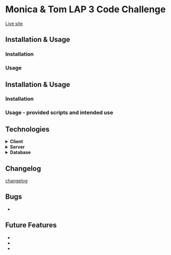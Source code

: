 # Monica & Tom LAP 3 Code Challenge

[Live site]()


## Installation & Usage

### Installation

### Usage

## Installation & Usage

### Installation

### Usage - provided scripts and intended use

## Technologies

<details>
  <summary><b>Client</b></summary>
  
  - 1
  - 2
  - 3

</details>

<details>
  <summary><b>Server</b></summary>

- 1
- 2
- 3

</details>

<details>
  <summary><b>Database</b></summary>

- 1

</details>


## Changelog

[changelog](./changelog.md)

## Bugs

- 

## Future Features

-
-
-